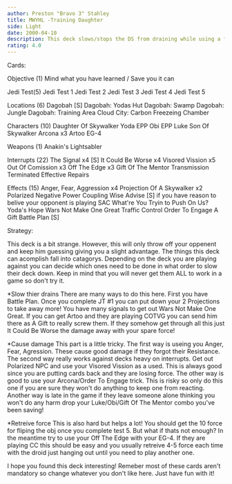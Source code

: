 ```yaml
---
author: Preston "Bravo 3" Stahley
title: MWYHL -Training Daughter
side: Light
date: 2000-04-10
description: This deck slows/stops the DS from draining while using a few tricks to cause damage.
rating: 4.0
---
```

Cards: 

Objective (1)
Mind what you have learned / Save you it can

Jedi Test(5)
Jedi Test 1
Jedi Test 2
Jedi Test 3
Jedi Test 4
Jedi Test 5

Locations (6)
Dagobah  [S]
Dagobah: Yodas Hut
Dagobah: Swamp
Dagobah: Jungle
Dagobah: Training Area
Cloud City: Carbon Freezeing Chamber

Characters (10)
Daughter Of Skywalker
Yoda
EPP Obi
EPP Luke
Son Of Skywalker
Arcona x3
Artoo
EG-4


Weapons (1)
Anakin's Lightsabler

Interrupts (22)
The Signal x4  [S]
It Could Be Worse x4
Visored Vission x5
Out Of Comission x3
Off The Edge x3
Gift Of The Mentor
Transmission Terminated
Effective Repairs

Effects (15)
Anger, Fear, Aggression x4
Projection Of A Skywalker x2
Polarized Negative Power Coupling
Wise Advise  [S] if you have reason to belive your opponent is playing SAC
What're You Tryin to Push On Us?
Yoda's Hope
Wars Not Make One Great
Traffic Control
Order To Engage
A Gift
Battle Plan  [S] 

Strategy: 

This deck is a bit strange.  However, this will only throw off your oppenent and keep him guessing giving you a slight advantage.	The things this deck can acomplish fall into catagorys.  Depending on the deck you are playing against you can decide which ones need to be done in what order to slow their deck down.  Keep in mind that you will never get them ALL to work in a game so don't try it.

*Slow thier drains
There are many ways to do this here.  First you have Battle Plan.  Once you complete JT #1 you can put down your 2 Projections to take away more!  You have many signals to get out Wars Not Make One Great.  If you can get Artoo and they are playing COTVG you can send him there as A Gift to really screw them.  If they somehow get through all this just It Could Be Worse the damage away with your spare force!

*Cause damage
This part is a little tricky.  The first way is useing you Anger, Fear, Agression.  These cause good damage if they forgot their Resistance.  The second way really works against decks heavy on interrupts.  Get out Polarized NPC and use your Visored Vission as a used.  This is always good since you are putting cards back and they are losing force.  The other way is good to use your Arcona/Order To Engage trick.  This is risky so only do this one if you are sure they won't do anything to keep one from reacting.  Another way is late in the game if they leave someone alone thinking you won't do any harm drop your Luke/Obi/Gift Of The Mentor combo you've been saving!

*Retreive force
This is also hard but helps a lot!  You should get the 10 force for fliping the obj once you complete test 5.  But what if thats not enough?  In the meantime try to use your Off The Edge with your EG-4.  If they are playing CC this should be easy and you usually retreive 4-5 force each time with the droid just hanging out until you need to play another one.

I hope you found this deck interesting!  Remeber most of these cards aren't mandatory so change whatever you don't like here.  Just have fun with it!

